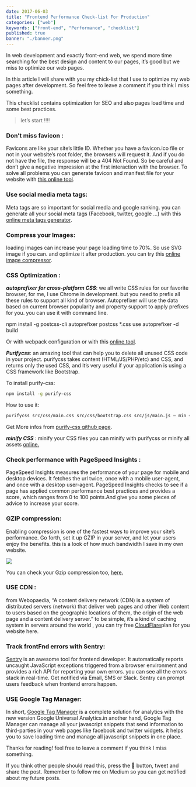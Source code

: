 ```yaml
---
date: 2017-06-03
title: "Frontend Performance Check-list For Production"
categories: ["web"]
keywords: ["front-end", "Performance", "checklist"]
published: true
banner: "./banner.png"
---
```


In web development and exactly front-end web, we spend more time searching for the best design and content to our pages, it’s good but we miss to optimize our web pages.

In this article I will share with you my chick-list that I use to optimize my web pages after development. So feel free to leave a comment if you think I miss something.

This checklist contains optimization for SEO and also pages load time and some best practices.

> let’s start !!!!

### Don’t miss favicon :

Favicons are like your site’s little ID. Whether you have a favicon.ico file or not in your website’s root folder, the browsers will request it. And if you do not have the file, the response will be a 404 Not Found. So be careful and don’t give a negative impression at the first interaction with the browser. To solve all problems you can generate favicon and manifest file for your website with [this online tool](http://realfavicongenerator.net/).

### Use social media meta tags:

Meta tags are so important for social media and google ranking. you can generate all your social meta tags (Facebook, twitter, google …) with this [online meta tags generator](https://megatags.co/).

### Compress your Images:

loading images can increase your page loading time to 70%. So use SVG image if you can. and optimize it after production. you can try this [online image compressor](http://compresspng.com/).

### CSS Optimization :

**_autoprefixer for cross-platform CSS_**: we all write CSS rules for our favorite browser, for me, I use Chrome in development. but you need to prefix all these rules to support all kind of browser. Autoprefixer will use the data based on current browser popularity and property support to apply prefixes for you. you can use it with command line.

npm install -g postcss-cli autoprefixer
postcss \*.css use autoprefixer -d build

Or with webpack configuration or with this [online tool](https://autoprefixer.github.io/).

**_Purifycss_**: an amazing tool that can help you to delete all unused CSS code in your project. purifycss takes content (HTML/JS/PHP/etc) and CSS, and returns only the used CSS, and it’s very useful if your application is using a CSS framework like Bootstrap.

To install purify-css:

```sh
npm install -g purify-css
```

How to use it:

```sh
purifycss src/css/main.css src/css/bootstrap.css src/js/main.js — min — info — out src/dist/index.css
```

Get More infos from [purify-css github page](https://github.com/purifycss/purifycss).

**_minify CSS_** : minify your CSS files you can minify with purifycss or minify all assets [online](http://csscompressor.com/)[.](http://csscompressor.com/)

### Check performance with PageSpeed Insights :

PageSpeed Insights measures the performance of your page for mobile and desktop devices. It fetches the url twice, once with a mobile user-agent, and once with a desktop user-agent. PageSpeed Insights checks to see if a page has applied common performance best practices and provides a score, which ranges from 0 to 100 points.And give you some pieces of advice to increase your score.

### GZIP compression:

Enabling compression is one of the fastest ways to improve your site’s performance. Go forth, set it up GZIP in your server, and let your users enjoy the benefits. this is a look of how much bandwidth I save in my own website.

![](https://cdn-images-1.medium.com/max/800/0*Eau58XENFKoZ1F8a.)

You can check your Gzip compression too, [here](https://checkgzipcompression.com/)[.](https://checkgzipcompression.com./)

### USE CDN :

from Webopaedia, “A content delivery network (CDN) is a system of distributed servers (network) that deliver web pages and other Web content to users based on the geographic locations of them, the origin of the web page and a content delivery server.” to be simple, it’s a kind of caching system in servers around the world , you can try free [CloudFlare](https://www.cloudflare.com/)plan for you website here.

### Track frontFnd errors with Sentry:

[Sentry](https://sentry.io/) is an awesome tool for frontend developer. It automatically reports uncaught JavaScript exceptions triggered from a browser environment and provides a rich API for reporting your own errors. you can see all the errors stack in real-time. Get notified via Email, SMS or Slack. Sentry can prompt users feedback when frontend errors happen.

### USE Google Tag Manager:

In short, [Google Tag Manager](https://www.google.com/analytics/tag-manager/) is a complete solution for analytics with the new version Google Universal Analytics.in another hand, Google Tag Manager can manage all your javascript snippets that send information to third-parties in your web pages like facebook and twitter widgets. it helps you to save loading time and manage all javascript snippets in one place.

Thanks for reading! feel free to leave a comment if you think I miss something.

If you think other people should read this, press the 💚 button, tweet and share the post. Remember to follow me on Medium so you can get notified about my future posts.
